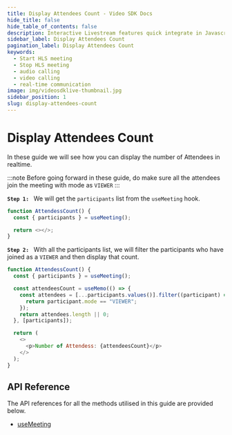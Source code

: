 ```yaml
---
title: Display Attendees Count - Video SDK Docs
hide_title: false
hide_table_of_contents: false
description: Interactive Livestream features quick integrate in Javascript, React JS, Android, IOS, React Native, Flutter with Video SDK to add live video & audio conferencing to your applications.
sidebar_label: Display Attendees Count
pagination_label: Display Attendees Count
keywords:
  - Start HLS meeting
  - Stop HLS meeting
  - audio calling
  - video calling
  - real-time communication
image: img/videosdklive-thumbnail.jpg
sidebar_position: 1
slug: display-attendees-count
---
```


# Display Attendees Count

In these guide we will see how you can display the number of Attendees in realtime.

:::note
Before going forward in these guide, do make sure all the attendees join the meeting with mode as `VIEWER`
:::

**`Step 1: `** We will get the `participants` list from the `useMeeting` hook.

```js
function AttendessCount() {
  const { participants } = useMeeting();

  return <></>;
}
```

**`Step 2: `** With all the participants list, we will filter the participants who have joined as a `VIEWER` and then display that count.

```js
function AttendessCount() {
  const { participants } = useMeeting();

  const attendeesCount = useMemo(() => {
    const attendees = [...participants.values()].filter((participant) => {
      return participant.mode == "VIEWER";
    });
    return attendees.length || 0;
  }, [participants]);

  return (
    <>
      <p>Number of Attendess: {attendeesCount}</p>
    </>
  );
}
```

## API Reference

The API references for all the methods utilised in this guide are provided below.

- [useMeeting](/react/api/sdk-reference/use-meeting/introduction)
